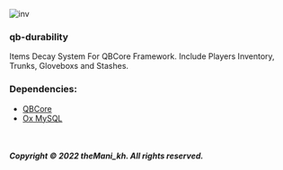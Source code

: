 ![inv](https://user-images.githubusercontent.com/81551013/194920927-e7bad810-305e-4cf4-ba8b-aecaaae767c5.png)


### qb-durability
Items Decay System For QBCore Framework. Include Players Inventory, Trunks, Gloveboxs and Stashes.

### Dependencies:
* [QBCore](https://github.com/qbcore-framework/qb-core)
* [Ox MySQL](https://github.com/overextended/oxmysql)

<br>

##### Copyright © 2022 theMani_kh. All rights reserved.
